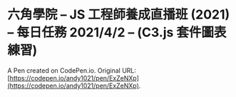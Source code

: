 # 六角學院 – JS 工程師養成直播班 (2021) – 每日任務 2021/4/2 – (C3.js 套件圖表練習)

A Pen created on CodePen.io. Original URL: [https://codepen.io/andy1021/pen/ExZeNXp](https://codepen.io/andy1021/pen/ExZeNXp).



